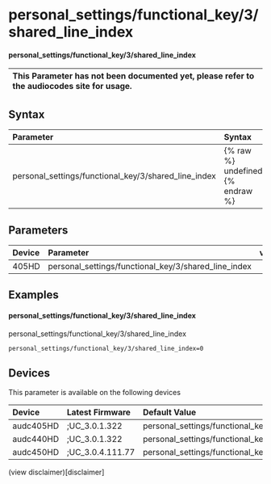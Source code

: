 ﻿---
description: personal_settings/functional_key/3/shared_line_index
search: false
---

# personal_settings/functional_key/3/shared_line_index

#### personal_settings/functional_key/3/shared_line_index


| This Parameter has not been documented yet, please refer to the audiocodes site for usage.  |
| :--- |

## Syntax
| Parameter | Syntax |
| :--- | :--- |
|personal_settings/functional_key/3/shared_line_index | {% raw %} undefined {% endraw %} |

## Parameters
|Device|Parameter|value|Description|
|:---|:---|:---|:---|
| 405HD | personal_settings/functional_key/3/shared_line_index |  |  |

## Examples
#### personal_settings/functional_key/3/shared_line_index

personal_settings/functional_key/3/shared_line_index

```
personal_settings/functional_key/3/shared_line_index=0
```

## Devices
This parameter is available on the following devices

| Device | Latest Firmware | Default Value |
|:---|:---|:---|
| audc405HD | ;UC_3.0.1.322 | personal_settings/functional_key/3/shared_line_index=0 
| audc440HD | ;UC_3.0.1.322 | personal_settings/functional_key/3/shared_line_index=0 
| audc450HD | ;UC_3.0.4.111.77 | personal_settings/functional_key/3/shared_line_index=0 

(view disclaimer)[disclaimer]
